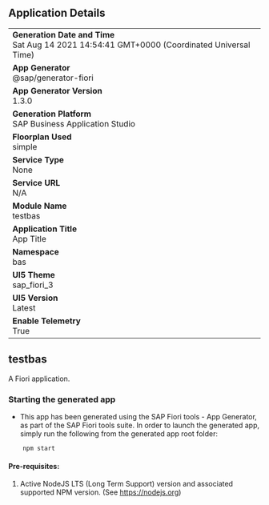 ## Application Details
|               |
| ------------- |
|**Generation Date and Time**<br>Sat Aug 14 2021 14:54:41 GMT+0000 (Coordinated Universal Time)|
|**App Generator**<br>@sap/generator-fiori|
|**App Generator Version**<br>1.3.0|
|**Generation Platform**<br>SAP Business Application Studio|
|**Floorplan Used**<br>simple|
|**Service Type**<br>None|
|**Service URL**<br>N/A
|**Module Name**<br>testbas|
|**Application Title**<br>App Title|
|**Namespace**<br>bas|
|**UI5 Theme**<br>sap_fiori_3|
|**UI5 Version**<br>Latest|
|**Enable Telemetry**<br>True|

## testbas

A Fiori application.

### Starting the generated app

-   This app has been generated using the SAP Fiori tools - App Generator, as part of the SAP Fiori tools suite.  In order to launch the generated app, simply run the following from the generated app root folder:

```
    npm start
```

#### Pre-requisites:

1. Active NodeJS LTS (Long Term Support) version and associated supported NPM version.  (See https://nodejs.org)


